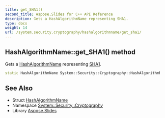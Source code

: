 ```yaml
---
title: get_SHA1()
second_title: Aspose.Slides for C++ API Reference
description: Gets a HashAlgorithmName representing SHA1.
type: docs
weight: 14
url: /system.security.cryptography/hashalgorithmname/get_sha1/
---
```

## HashAlgorithmName::get_SHA1() method


Gets a [HashAlgorithmName](../) representing [SHA1](../../sha1/).

```cpp
static HashAlgorithmName System::Security::Cryptography::HashAlgorithmName::get_SHA1()
```

## See Also

* Struct [HashAlgorithmName](../)
* Namespace [System::Security::Cryptography](../../)
* Library [Aspose.Slides](../../../)